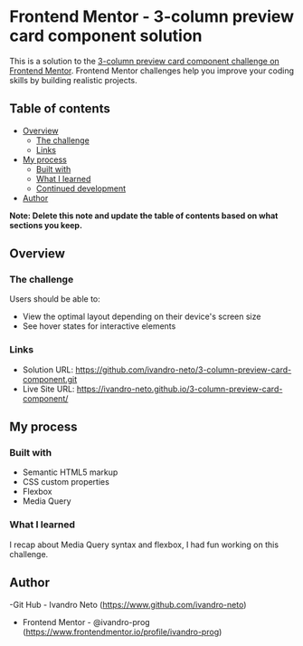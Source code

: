 # Frontend Mentor - 3-column preview card component solution

This is a solution to the [3-column preview card component challenge on Frontend Mentor](https://www.frontendmentor.io/challenges/3column-preview-card-component-pH92eAR2-). Frontend Mentor challenges help you improve your coding skills by building realistic projects. 

## Table of contents

- [Overview](#overview)
  - [The challenge](#the-challenge)
  - [Links](#links)
- [My process](#my-process)
  - [Built with](#built-with)
  - [What I learned](#what-i-learned)
  - [Continued development](#continued-development)
- [Author](#author)


**Note: Delete this note and update the table of contents based on what sections you keep.**

## Overview

### The challenge

Users should be able to:

- View the optimal layout depending on their device's screen size
- See hover states for interactive elements

### Links

- Solution URL: https://github.com/ivandro-neto/3-column-preview-card-component.git
- Live Site URL: https://ivandro-neto.github.io/3-column-preview-card-component/

## My process

### Built with

- Semantic HTML5 markup
- CSS custom properties
- Flexbox
- Media Query

### What I learned
I recap about Media Query syntax and flexbox, I had fun working on this challenge.

## Author
-Git Hub - Ivandro Neto (https://www.github.com/ivandro-neto)
- Frontend Mentor - @ivandro-prog (https://www.frontendmentor.io/profile/ivandro-prog)

